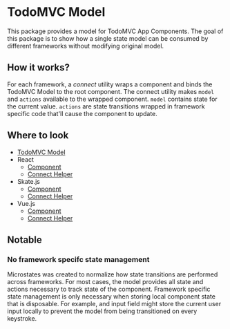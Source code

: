 # TodoMVC Model

This package provides a model for TodoMVC App Components. The goal of this package is to show how
a single state model can be consumed by different frameworks without modifying original model.

## How it works?

For each framework, a _connect_ utility wraps a component and binds the TodoMVC Model to the root component.
The connect utility makes `model` and `actions` available to the wrapped component. `model` contains state
for the current value. `actions` are state transitions wrapped in framework specific code that'll cause the
component to update.

## Where to look

* [TodoMVC Model](index.js)
* React
  * [Component](examples/react/src/components/App.js)
  * [Connect Helper](examples/react/src/utils/connect.js)
* Skate.js
  * [Component](examples/skatejs/src/todo-mvc/component.js)
  * [Connect Helper](examples/skatejs/src/util/with-microstate.js)
* Vue.js
  * [Component](examples/vue/src/components/Todos.vue)
  * [Connect Helper](examples/vue/src/utils/connect.js)

## Notable

### No framework specifc state management

Microstates was created to normalize how state transitions are performed across frameworks. For most cases,
the model provides all state and actions necessary to track state of the component. Framework specific state
management is only necessary when storing local component state that is disposable. For example, and input field
might store the current user input locally to prevent the model from being transitioned on every keystroke.

